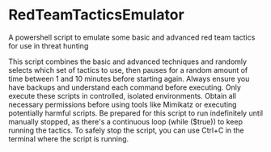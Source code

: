 # RedTeamTacticsEmulator
A powershell script to emulate some basic and advanced red team tactics for use in threat hunting

This script combines the basic and advanced techniques and randomly selects which set of tactics to use, then pauses for a random amount of time between 1 and 10 minutes before starting again.
Always ensure you have backups and understand each command before executing.
Only execute these scripts in controlled, isolated environments.
Obtain all necessary permissions before using tools like Mimikatz or executing potentially harmful scripts.
Be prepared for this script to run indefinitely until manually stopped, as there's a continuous loop (while ($true)) to keep running the tactics.
To safely stop the script, you can use Ctrl+C in the terminal where the script is running.
